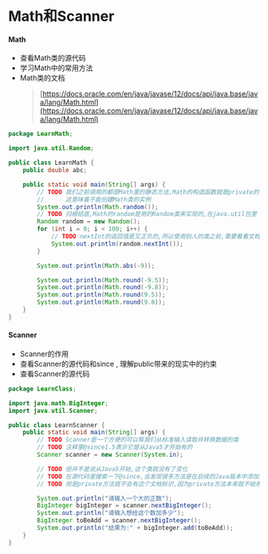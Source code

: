 # Math和Scanner

#### Math

* 查看Math类的源代码
* 学习Math中的常用方法
* Math类的文档
  > [https://docs.oracle.com/en/java/javase/12/docs/api/java.base/java/lang/Math.html](https://docs.oracle.com/en/java/javase/12/docs/api/java.base/java/lang/Math.html)

```java
package LearnMath;

import java.util.Random;

public class LearnMath {
    public double abc;

    public static void main(String[] args) {
        // TODO 我们之前调用的都是Math里的静态方法,Math的构造函数就是private的
        //      这意味着不能创建Math类的实例
        System.out.println(Math.random());
        // TODO 归根结底,Math的random是用的Random类来实现的,在java.util包里
        Random random = new Random();
        for (int i = 0; i < 100; i++) {
            // TODO nextInt的返回值是又正负的,所以使用别人的类之前,需要看看文档,避免出现问题
            System.out.println(random.nextInt());
        }

        System.out.println(Math.abs(-9));

        System.out.println(Math.round(-9.5));
        System.out.println(Math.round(-9.8));
        System.out.println(Math.round(9.5));
        System.out.println(Math.round(9.8));
    }
}
```

#### Scanner

* Scanner的作用
* 查看Scanner的源代码和since , 理解public带来的现实中的约束
* 查看Scanner的源代码

```java
package LearnClass;

import java.math.BigInteger;
import java.util.Scanner;

public class LearnScanner {
    public static void main(String[] args) {
        // TODO Scanner是一个方便的可以帮我们从标准输入读取并转换数据的类
        // TODO 注释里@since1.5表示它是从Java5才开始有的
        Scanner scanner = new Scanner(System.in);

        // TODO 但并不是说从Java5开始,这个类就没有了变化
        // TODO 在源代码里搜索一下@since,会发现很多方法是在后续的Java版本中添加进去的
        // TODO 但是private方法就不会有这个文档标识,因为private方法本来就不给用

        System.out.println("请输入一个大的正数");
        BigInteger bigInteger = scanner.nextBigInteger();
        System.out.println("请输入想给这个数加多少");
        BigInteger toBeAdd = scanner.nextBigInteger();
        System.out.println("结果为:" + bigInteger.add(toBeAdd));
    }
}
```




